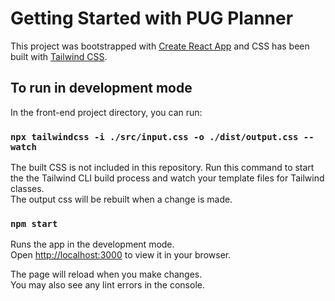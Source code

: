 # Getting Started with PUG Planner

This project was bootstrapped with [Create React App](https://github.com/facebook/create-react-app) and CSS has been built with [Tailwind CSS](https://tailwindcss.com/).

## To run in development mode

In the front-end project directory, you can run:

### `npx tailwindcss -i ./src/input.css -o ./dist/output.css --watch`

The built CSS is not included in this repository. Run this command to start the the Tailwind CLI build process and watch your template files for Tailwind classes.\
The output css will be rebuilt when a change is made.

### `npm start`

Runs the app in the development mode.\
Open [http://localhost:3000](http://localhost:3000) to view it in your browser.

The page will reload when you make changes.\
You may also see any lint errors in the console.
